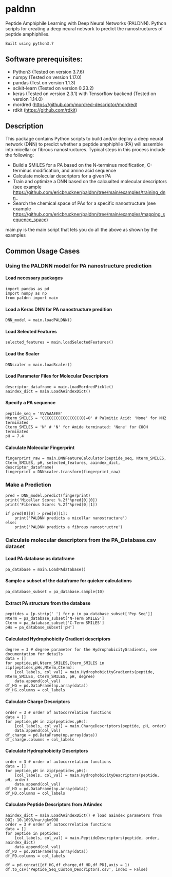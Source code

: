 # paldnn
Peptide Amphiphile Learning with Deep Neural Networks (PALDNN). Python scripts for creating a deep neural network to predict the nanostructures of peptide amphiphiles. 

    Built using python3.7

## Software prerequisites:
- Python3 (Tested on version 3.7.6)
- numpy (Tested on version 1.17.0)
- pandas (Test on version 1.1.3)
- scikit-learn (Tested on version 0.23.2)
- keras (Tested on version 2.3.1) with Tensorflow backend  (Tested on version 1.14.0)
- mordred  (https://github.com/mordred-descriptor/mordred)
- rdkit (https://github.com/rdkit)

## Description
This package contains Python scripts to build and/or deploy a deep neural network (DNN) to predict whether a peptide amphiphile (PA) will assemble into micellar or fibrous nanostructures. Typical steps in this process include the following:
- Build a SMILES for a PA based on the N-terminus modification, C-terminus modification, and amino acid sequence
- Calculate molecular descriptors for a given PA
- Train and optimize a DNN based on the calcualted molecular descriptors (see example https://github.com/ericbruckner/paldnn/tree/main/examples/training_dnn_
- Search the chemical space of PAs for a specific nanostructure (see example https://github.com/ericbruckner/paldnn/tree/main/examples/mapping_sequence_space)

main.py is the main script that lets you do all the above as shown by the examples

## Common Usage Cases

### Using the PALDNN model for PA nanostructure prediction
#### Load necessary packages
    import pandas as pd
    import numpy as np
    from paldnn import main
#### Load a Keras DNN for PA nanostructure predition
    DNN_model = main.loadPALDNN()

#### Load Selected Features
    selected_features = main.loadSelectedFeatures()

#### Load the Scaler
    DNNscaler = main.loadScaler()

#### Load Parameter Files for Molecular Descriptors
    descriptor_dataframe = main.LoadMordredPickle()
    aaindex_dict = main.LoadAAindexDict()

#### Specify a PA sequence
    peptide_seq = 'VVVAAAEEE'
    Nterm_SMILES = 'CCCCCCCCCCCCCCCC(O)=O' # Palmitic Acid: 'None' for NH2 terminated
    Cterm_SMILES = 'N' # 'N' for Amide terminated: 'None' for COOH terminated
    pH = 7.4

#### Calculate Molecular Fingerprint
    fingerprint_raw = main.DNNFeatureCalculator(peptide_seq, Nterm_SMILES, Cterm_SMILES, pH, selected_features, aaindex_dict, descriptor_dataframe)
    fingerprint = DNNscaler.transform(fingerprint_raw)

### Make a Prediction
    pred = DNN_model.predict(fingerprint)
    print('Micellar Score: %.2f'%pred[0][0])
    print('Fiberous Score: %.2f'%pred[0][1])

    if pred[0][0] > pred[0][1]:
        print('PALDNN predicts a micellar nanostructure')
    else:
        print('PALDNN predicts a fibrous nanostructre')

### Calculate molecular descriptors from the PA_Database.csv dataset
#### Load PA database as dataframe
    pa_database = main.LoadPAdatabase()

#### Sample a subset of the dataframe for quicker calculations
    pa_database_subset = pa_database.sample(10)

#### Extract PA structure from the database
    peptides = [p.strip(' ') for p in pa_database_subset['Pep Seq']]
    Nterm = pa_database_subset['N-Term SMILES']
    Cterm = pa_database_subset['C-Term SMILES']
    pHs = pa_database_subset['pH']

#### Calculated Hydrophobicity Gradient descriptors
    degree = 3 # degree parameter for the HydrophobicityGradients, see documentation for details
    data = []
    for peptide,pH,Nterm_SMILES,Cterm_SMILES in zip(peptides,pHs,Nterm,Cterm):
        [col_labels, col_val] = main.HydrophobicityGradients(peptide, Nterm_SMILES, Cterm_SMILES, pH, degree)
        data.append(col_val)
    df_HG = pd.DataFrame(np.array(data))
    df_HG.columns = col_labels

#### Calculate Charge Descriptors
    order = 3 # order of autocorrelation functions
    data = []
    for peptide,pH in zip(peptides,pHs):
        [col_labels, col_val] = main.ChargeDescriptors(peptide, pH, order)
        data.append(col_val)
    df_charge = pd.DataFrame(np.array(data))
    df_charge.columns = col_labels

#### Calculate Hydrophobicity Descriptors
    order = 3 # order of autocorrelation functions
    data = []
    for peptide,pH in zip(peptides,pHs):
        [col_labels, col_val] = main.HydrophobicityDescriptors(peptide, pH, order)
        data.append(col_val)
    df_HD = pd.DataFrame(np.array(data))
    df_HD.columns = col_labels

#### Calculate Peptide Descriptors from AAindex
    aaindex_dict = main.LoadAAindexDict() # load aaindex parameters from DOI: 10.1093/nar/gkm998
    order = 3 # order of autocorrelation functions
    data = []
    for peptide in peptides:
        [col_labels, col_val] = main.PeptideDescriptors(peptide, order, aaindex_dict)
        data.append(col_val)
    df_PD = pd.DataFrame(np.array(data))
    df_PD.columns = col_labels

    df = pd.concat([df_HG,df_charge,df_HD,df_PD],axis = 1)
    df.to_csv('Peptide_Seq_Custom_Descriptors.csv', index = False)        
